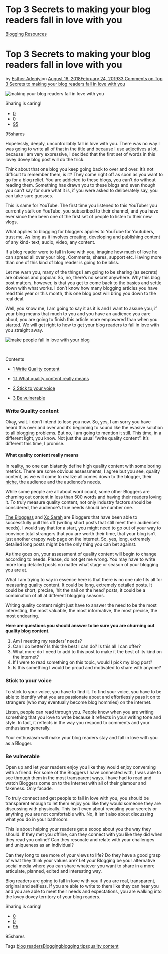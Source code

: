 # Top 3 Secrets to making your blog readers fall in love with you

[Blogging Resources](https://estheradeniyi.com/category/blogging-resources/)
# Top 3 Secrets to making your blog readers fall in love with you

by [Esther Adeniyi](https://estheradeniyi.com/author/esther-adeniyi/)on [August 16, 2018February 24, 2019](https://estheradeniyi.com/making-your-blog-readers-fall-in-love-with-you/)[33 Comments on Top 3 Secrets to making your blog readers fall in love with you](https://estheradeniyi.com/making-your-blog-readers-fall-in-love-with-you/#comments)

![making your blog readers fall in love with you](images\making-your-readers-fall-in-love-with-you.png)

Sharing is caring!

- [0](https://www.facebook.com/sharer/sharer.php?u=https%3A%2F%2Festheradeniyi.com%2Fmaking-your-blog-readers-fall-in-love-with-you%2F&amp;t=Top%203%20Secrets%20to%20making%20your%20blog%20readers%20fall%20in%20love%20with%20you)
- [0](https://twitter.com/intent/tweet?text=Top%203%20Secrets%20to%20making%20your%20blog%20readers%20fall%20in%20love%20with%20you&amp;url=https%3A%2F%2Festheradeniyi.com%2Fmaking-your-blog-readers-fall-in-love-with-you%2F)
- [95](#)

95shares

Hopelessly, deeply, uncontrollably fall in love with you. There was no way I was going to write all of that in the title and because I use adjectives a lot, because I am very expressive, I decided that the first set of words in this lovey dovey blog post will do the trick.

Think about that one blog you keep going back to over and over. It&#x2019;s not difficult to remember them, is it? They come right off as soon as you want to go for a blog relief. You are addicted to these blogs, you can&#x2019;t do without reading them. Something has drawn you to these blogs and even though you can&#x2019;t say for sure what it is, if you were asked to deliberately say, you can take sure guesses.

This is same for YouTube. The first time you listened to this YouTuber you currently stalk on YouTube, you subscribed to their channel, and you have ever since then been one of the first set of people to listen to their new vlogs.

What applies to blogging for bloggers applies to YouTube for Youtubers, trust me. As long as it involves creating, developing and publishing content of any kind- text, audio, video, any content.

If a blog reader were to fall in love with you, imagine how much of love he can spread all over your blog. Comments, shares, support etc. Having more than one of this kind of blog reader is going to be bliss.

Let me warn you, many of the things I am going to be sharing (as secrets) are obvious and popular. So, no, there&#x2019;s no secret anywhere. Why this blog post matters, however, is that you get to come back to the basics and settle down with what works. I don&#x2019;t know how many blogging articles you have read this year or this month, this one blog post will bring you down to the real deal.

Well, you know me, I am going to say it as it is and I want to assure you, if your blog means that much to you and you have an audience you care about, you are going to finish this article more empowered than when you started. We will get right to how to get your blog readers to fall in love with you straight away.

![make people fall in love with your blog](images\make-people-fall-in-love-with-your-blog.png)

&#xA0;

Contents

- [1 Write Quality content](#Write_Quality_content)
- [1.1 What quality content really means](#What_quality_content_really_means)

- [2 Stick to your voice](#Stick_to_your_voice)
- [3 Be vulnerable](#Be_vulnerable)

### Write Quality content

Okay, wait. I don&#x2019;t intend to lose you now. So, yes, I am sorry you have heard this over and over and it&#x2019;s beginning to sound like the evasive solution to all blogging problems. But no, I am going to mention it still. This time, in a different light, you know. Not just the usual &#x201C;write quality content&#x201D;. It&#x2019;s different this time, I promise.

#### What quality content really means

In reality, no one can blatantly define high quality content with some boring metrics. There are some obvious assessments, I agree but you see, quality content, as we will come to realize all comes down to the blogger, their [niche,](https://estheradeniyi.com/choose-blogging-niche-or-no/) the audience and the audience&#x2019;s needs.

While some people are all about word count, some other Bloggers are churning out content in less than 500 words and having their readers loving it. To truly measure quality content, not only industry factors should be considered, the audience&#x2019;s true needs should be number one.

[The Bloggess](http://www.thebloggess.com) and [Xo Sarah](http://xosarah.com) are Bloggers that have been able to successfully pull this off (writing short posts that still meet their audience&#x2019;s needs). I would say that for a start, you might need to go out of your way to convince total strangers that you are worth their time, that your blog isn&#x2019;t just another crappy web page on the internet. So, yes, long, extremely detailed long posts might be the only thing you can bet against.

As time goes on, your assessment of quality content will begin to change according to needs. Please, do not get me wrong. You may have to write more long detailed posts no matter what stage or season of your blogging you are at.

What I am trying to say in essence here is that there is no one rule fits all for measuring quality content. It could be long, extremely detailed posts. It could be short, precise, &#x2018;hit the nail on the head&#x2019; posts, it could be a combination of all at different blogging seasons.

Writing quality content might just have to answer the need to be the most interesting, the most valuable, the most informative, the most precise, the most endearing.

**Here are questions you should answer to be sure you are churning out quality blog content.**

1. Am I meeting my readers&#x2019; needs?
 2. Can I do better? Is this the best I can do? Is this all I can offer?
 3. What more do I need to add to this post to make it the best of its kind on the internet?
 4. If I were to read something on this topic, would I pick my blog post?
 5. Is this something I would be proud and motivated to share with anyone?

### Stick to your voice

To stick to your voice, you have to find it. To find your voice, you have to be able to identify what you are passionate about and effortlessly pass it on to strangers (who may eventually become blog hommies) on the internet.

Listen, people can read through you. People know when you are writing something that you love to write because it reflects in your writing tone and style. In fact, it reflects in the way you respond to comments and your enthusiasm generally.

Your enthusiasm will make your blog readers stay and fall in love with you as a Blogger.

### Be vulnerable

Open up and let your readers enjoy you like they would enjoy conversing with a friend. For some of the Bloggers I have connected with, I was able to see through them in the most transparent ways. I have had to read and watch Bloggers come on to the Internet with all of their glamour and fakeness. Only facade.

To truly connect and get people to fall in love with you, you should be transparent enough to let them enjoy you like they would someone they are discussing with physically. This isn&#x2019;t even about revealing your secrets or anything you are not comfortable with. No, it isn&#x2019;t also about discussing what you do in your bathroom.

This is about helping your readers get a scoop about you the way they should. If they met you offline, can they connect with you like they did when they read you online? Can they resonate and relate with your challenges and uniqueness as an individual?

Can they long to see more of your views to life? Do they have a good grasp of what they think your values are? Let your Blogging be your alternative social media where you can share whatever you want to share in a more articulate, planned, edited and interesting way.

Blog readers are going to fall in love with you if you are real, transparent, original and selfless. If you are able to write to them like they can hear you and you are able to meet their needs and expectations, you are walking into the lovey dovey territory of your blog readers.

Sharing is caring!

- [0](https://www.facebook.com/sharer/sharer.php?u=https%3A%2F%2Festheradeniyi.com%2Fmaking-your-blog-readers-fall-in-love-with-you%2F&amp;t=Top%203%20Secrets%20to%20making%20your%20blog%20readers%20fall%20in%20love%20with%20you)
- [0](https://twitter.com/intent/tweet?text=Top%203%20Secrets%20to%20making%20your%20blog%20readers%20fall%20in%20love%20with%20you&amp;url=https%3A%2F%2Festheradeniyi.com%2Fmaking-your-blog-readers-fall-in-love-with-you%2F)
- [95](#)

95shares

Tags:[blog readers](https://estheradeniyi.com/tag/blog-readers/)[Blogging](https://estheradeniyi.com/tag/blogging/)[blogging tips](https://estheradeniyi.com/tag/blogging-tips/)[quality content](https://estheradeniyi.com/tag/quality-content/)